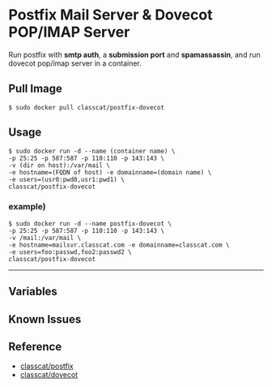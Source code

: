 # Postfix Mail Server & Dovecot POP/IMAP Server

Run postfix with **smtp auth**, a **submission port** and **spamassassin**,
and run dovecot pop/imap server in a container.

## Pull Image

    $ sudo docker pull classcat/postfix-dovecot

## Usage

    $ sudo docker run -d --name (container name) \  
    -p 25:25 -p 587:587 -p 110:110 -p 143:143 \  
    -v (dir on host):/var/mail \  
    -e hostname=(FQDN of host) -e domainname=(domain name) \  
    -e users=(usr0:pwd0,usr1:pwd1) \  
    classcat/postfix-dovecot

### example)  

    $ sudo docker run -d --name postfix-dovecot \  
    -p 25:25 -p 587:587 -p 110:110 -p 143:143 \  
    -v /mail:/var/mail \  
    -e hostname=mailsvr.classcat.com -e domainname=classcat.com \  
    -e users=foo:passwd,foo2:passwd2 \  
    classcat/postfix-dovecot

---

## Variables

## Known Issues

## Reference

+ [classcat/postfix](http://registry.hub.docker.com/u/classcat/postfix/)
+ [classcat/dovecot](http://registry.hub.docker.com/u/classcat/dovecot/)
